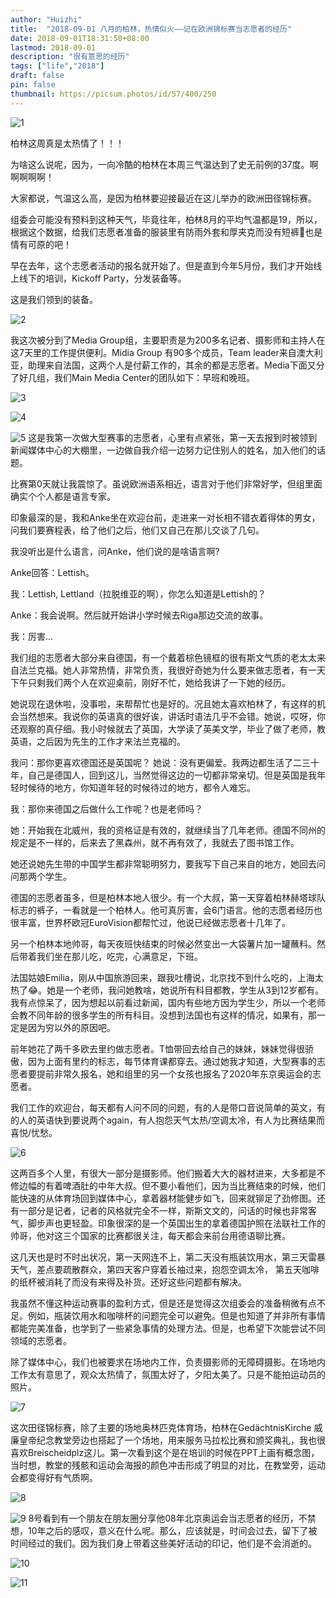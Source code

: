 ```yaml
---
author: "Huizhi"
title:  "2018-09-01 八月的柏林，热情似火——记在欧洲锦标赛当志愿者的经历" 
date: 2018-09-01T18:31:50+08:00 
lastmod: 2018-09-01
description: "很有意思的经历"
tags: ["life","2018"]
draft: false
pin: false
thumbnail: https://picsum.photos/id/57/400/250
---
```



![1](/img/20180901/1.jpeg)


柏林这周真是太热情了！！！

为啥这么说呢，因为，一向冷酷的柏林在本周三气温达到了史无前例的37度。啊啊啊啊啊！

大家都说，气温这么高，是因为柏林要迎接最近在这儿举办的欧洲田径锦标赛。

组委会可能没有预料到这种天气，毕竟往年，柏林8月的平均气温都是19，所以，根据这个数据，给我们志愿者准备的服装里有防雨外套和厚夹克而没有短裤🤣也是情有可原的吧！

早在去年，这个志愿者活动的报名就开始了。但是直到今年5月份，我们才开始线上线下的培训，Kickoff Party，分发装备等。

这是我们领到的装备。

![2](/img/20180901/2.jpeg)

我这次被分到了Media Group组，主要职责是为200多名记者、摄影师和主持人在这7天里的工作提供便利。Midia Group 有90多个成员，Team leader来自澳大利亚，助理来自法国，这两个人是付薪工作的，其余的都是志愿者。Media下面又分了好几组，我们Main Media Center的团队如下：早班和晚班。

![3](/img/20180901/3.jpeg)

![4](/img/20180901/4.jpeg)
 
 ![5](/img/20180901/5.jpeg)
这是我第一次做大型赛事的志愿者，心里有点紧张，第一天去报到时被领到新闻媒体中心的大棚里，一边做自我介绍一边努力记住别人的姓名，加入他们的话题。

比赛第0天就让我震惊了。虽说欧洲语系相近，语言对于他们非常好学，但组里面确实个个人都是语言专家。

印象最深的是，我和Anke坐在欢迎台前，走进来一对长相不错衣着得体的男女，问我们要赛程表，给了他们之后，他们又自己在那儿交谈了几句。

我没听出是什么语言，问Anke，他们说的是啥语言啊?

Anke回答：Lettish。

我：Lettish, Lettland（拉脱维亚的啊），你怎么知道是Lettish的？

Anke：我会说啊。然后就开始讲小学时候去Riga那边交流的故事。

我：厉害...

我们组的志愿者大部分来自德国，有一个戴着棕色镜框的很有斯文气质的老太太来自法兰克福。她人非常热情，非常负责，我很好奇她为什么要来做志愿者，有一天下午只剩我们两个人在欢迎桌前，刚好不忙，她给我讲了一下她的经历。

她说现在退休啦，没事啦，来帮帮忙也是好的。况且她太喜欢柏林了，有这样的机会当然想来。我说你的英语真的很好诶，讲话时语法几乎不会错。她说，哎呀，你还观察的真仔细。我小时候就去了英国，大学读了英美文学，毕业了做了老师，教英语，之后因为先生的工作才来法兰克福的。

我问：那你更喜欢德国还是英国呢？ 她说：没有更偏爱。我两边都生活了二三十年，自己是德国人，回到这儿，当然觉得这边的一切都非常亲切。但是英国是我年轻时候待的地方，你知道年轻的时候待过的地方，都令人难忘。

我：那你来德国之后做什么工作呢？也是老师吗？

她：开始我在北威州，我的资格证是有效的，就继续当了几年老师。德国不同州的规定是不一样的，后来去了黑森州，就不再有效了，我就去了图书馆工作。

她还说她先生带的中国学生都非常聪明努力，要我写下自己来自的地方，她回去问问那两个学生。

德国的志愿者虽多，但是柏林本地人很少。有一个大叔，第一天穿着柏林赫塔球队标志的裤子，一看就是一个柏林人。他可真厉害，会6门语言。他的志愿者经历也很丰富，世界杯欧冠EuroVision都帮忙过，他说已经做志愿者十几年了。

另一个柏林本地帅哥，每天夜班快结束的时候必然变出一大袋薯片加一罐蘸料。然后带着我们坐在那儿吃，吃完，心满意足，下班。

法国姑娘Emilia，刚从中国旅游回来，跟我吐槽说，北京找不到什么吃的，上海太热了😂。她是一个老师，我问她教啥，她说所有科目都教，学生从3到12岁都有。我有点惊呆了，因为想起以前看过新闻，国内有些地方因为学生少，所以一个老师会教不同年龄的很多学生的所有科目。没想到法国也有这样的情况，如果有，那一定是因为穷以外的原因吧。

前年她花了两千多欧去里约做志愿者。T恤带回去给自己的妹妹，妹妹觉得很骄傲，因为上面有里约的标志，每节体育课都穿去。通过她我才知道，大型赛事的志愿者要提前非常久报名，她和组里的另一个女孩也报名了2020年东京奥运会的志愿者。

我们工作的欢迎台，每天都有人问不同的问题，有的人是带口音说简单的英文，有的人的英语快到要说两个again，有人抱怨天气太热/空调太冷，有人为比赛结果而喜悦/忧愁。

![6](/img/20180901/6.jpeg)

这两百多个人里，有很大一部分是摄影师。他们搬着大大的器材进来，大多都是不修边幅的有着啤酒肚的中年大叔。但不要小看他们，因为当比赛结束的时候，他们能快速的从体育场回到媒体中心，拿着器材能健步如飞，回来就铆足了劲修图。还有一部分是记者，记者的风格就完全不一样，斯斯文文的，问话的时候也非常客气，脚步声也更轻盈。印象很深的是一个英国出生的拿着德国护照在法联社工作的帅哥，他对这三个国家的比赛都很关注，每天都会来前台用德语聊比赛。

这几天也是时不时出状况，第一天网连不上，第二天没有瓶装饮用水，第三天雷暴天气，差点要疏散群众，第四天客户穿着长袖过来，抱怨空调太冷， 第五天咖啡的纸杯被消耗了而没有来得及补货。还好这些问题都有解决。

我虽然不懂这种运动赛事的盈利方式，但是还是觉得这次组委会的准备稍微有点不足。例如，瓶装饮用水和咖啡杯的问题完全可以避免。但是也知道了并非所有事情都能完美准备，也学到了一些紧急事情的处理方法。但是，也希望下次能尝试不同领域的志愿者。

除了媒体中心，我们也被要求在场地内工作，负责摄影师的无障碍摄影。在场地内工作太有意思了，观众太热情了，氛围太好了，夕阳太美了。只是不能拍运动员的照片。

![7](/img/20180901/7.jpeg)

这次田径锦标赛，除了主要的场地奥林匹克体育场，柏林在GedächtnisKirche 威廉皇帝纪念教堂旁边也搭起了一个场地，用来服务马拉松比赛和颁奖典礼，我也很喜欢Breischeidplz这儿。第一次看到这个是在培训的时候在PPT上画有概念图，当时想，教堂的残骸和运动会海报的颜色冲击形成了明显的对比，在教堂旁，运动会都变得好有气质啊。

![8](/img/20180901/8.jpeg)

![9](/img/20180901/9.jpeg)
8号看到有一个朋友在朋友圈分享他08年北京奥运会当志愿者的经历，不禁想，10年之后的感叹，意义在什么呢。那么，应该就是，时间会过去，留下了被时间经过的我们。因为我们身上带着这些美好活动的印记，他们是不会消逝的。

![10](/img/20180901/10.jpeg)

![11](/img/20180901/11.jpeg)